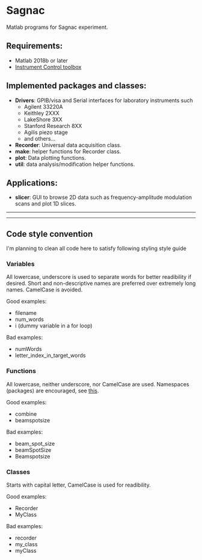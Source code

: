 # Sagnac
Matlab programs for Sagnac experiment. 

## Requirements:
* Matlab 2018b or later
* [Instrument Control toolbox](https://www.mathworks.com/products/instrument.html)

## Implemented packages and classes:
* **Drivers**: GPIB/visa and Serial interfaces for laboratory instruments such 
    * Agilent 33220A
    * Keithley 2XXX
    * LakeShore 3XX
    * Stanford Research 8XX
    * Agilis piezo stage
    * and others...
* **Recorder**: Universal data acquisition class.
* **make**: helper functions for Recorder class.
* **plot**: Data plotting functions.
* **util**: data analysis/modification helper functions.

## Applications:
* **slicer**: GUI to browse 2D data such as frequency-amplitude modulation scans and plot 1D slices.



---
---


## Code style convention
I'm planning to clean all code here to satisfy following styling style guide
### Variables
All lowercase, underscore is used to separate words for better readibility if desired.
Short and non-descriptive names are preferred over extremely long names.
CamelCase is avoided.

Good examples:
* filename
* num_words
* i (dummy variable in a for loop)

Bad examples:
* numWords
* letter_index_in_target_words

### Functions
All lowercase, neither underscore, nor CamelCase are used.
Namespaces (packages) are encouraged, see [this](https://www.mathworks.com/help/matlab/matlab_oop/scoping-classes-with-packages.html).

Good examples:
* combine
* beamspotsize

Bad examples:
* beam_spot_size
* beamSpotSize
* Beamspotsize

### Classes
Starts with capital letter, CamelCase is used for readibility.

Good examples:
* Recorder
* MyClass

Bad examples:
* recorder
* my_class
* myClass